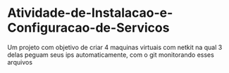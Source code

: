 # Atividade-de-Instalacao-e-Configuracao-de-Servicos
Um projeto com objetivo de criar 4 maquinas virtuais com netkit na qual 3 delas peguam seus ips automaticamente, com o git monitorando esses arquivos
